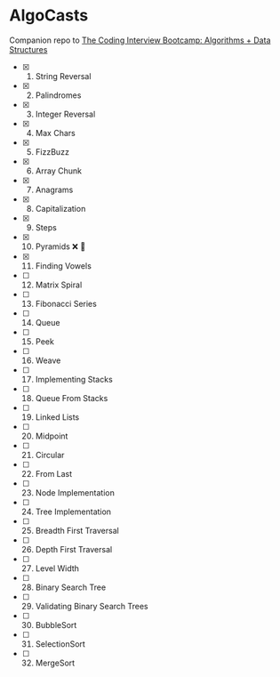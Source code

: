 # AlgoCasts

Companion repo to [The Coding Interview Bootcamp: Algorithms + Data Structures](https://www.udemy.com/course/coding-interview-bootcamp-algorithms-and-data-structure/)

- [x] 1. String Reversal
- [x] 2. Palindromes
- [x] 3. Integer Reversal
- [x] 4. Max Chars
- [x] 5. FizzBuzz
- [x] 6. Array Chunk
- [x] 7. Anagrams
- [x] 8. Capitalization
- [x] 9. Steps
- [x] 10. Pyramids :x: :repeat:
- [x] 11. Finding Vowels
- [ ] 12. Matrix Spiral
- [ ] 13. Fibonacci Series
- [ ] 14. Queue
- [ ] 15. Peek
- [ ] 16. Weave
- [ ] 17. Implementing Stacks
- [ ] 18. Queue From Stacks
- [ ] 19. Linked Lists
- [ ] 20. Midpoint
- [ ] 21. Circular
- [ ] 22. From Last
- [ ] 23. Node Implementation
- [ ] 24. Tree Implementation
- [ ] 25. Breadth First Traversal
- [ ] 26. Depth First Traversal
- [ ] 27. Level Width
- [ ] 28. Binary Search Tree
- [ ] 29. Validating Binary Search Trees
- [ ] 30. BubbleSort
- [ ] 31. SelectionSort
- [ ] 32. MergeSort
